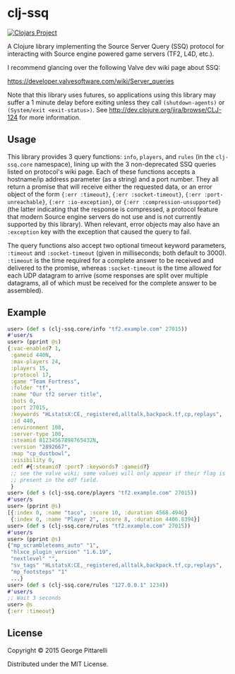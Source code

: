# clj-ssq

[![Clojars Project](http://clojars.org/clj-ssq/latest-version.svg)](http://clojars.org/clj-ssq)

A Clojure library implementing the Source Server Query (SSQ) protocol
for interacting with Source engine powered game servers (TF2, L4D,
etc.).

I recommend glancing over the following Valve dev wiki page about SSQ:

https://developer.valvesoftware.com/wiki/Server_queries

Note that this library uses futures, so applications using this
library may suffer a 1 minute delay before exiting unless they call
`(shutdown-agents)` or `(System/exit <exit-status>)`. See
http://dev.clojure.org/jira/browse/CLJ-124 for more information.

## Usage

This library provides 3 query functions: `info`, `players`, and
`rules` (in the `clj-ssq.core` namespace), lining up with the 3
non-deprecated SSQ queries listed on protocol's wiki page. Each of
these functions accepts a hostname/ip address parameter (as a string)
and a port number. They all return a promise that will receive either
the requested data, or an error object of the form `{:err :timeout}`,
`{:err :socket-timeout}`, `{:err :port-unreachable}`, 
`{:err :io-exception}`, or `{:err :compression-unsupported}` (the
latter indicating that the response is compressed, a protocol feature
that modern Source engine servers do not use and is not currently
supported by this library). When relevant, error objects may also have
an `:exception` key with the exception that caused the query to fail.

The query functions also accept two optional timeout keyword parameters,
`:timeout` and `:socket-timeout` (given in milliseconds; both default to
3000). `:timeout` is the time required for a complete answer to be
received and delivered to the promise, whereas `:socket-timeout` is
the time allowed for each UDP datagram to arrive (some responses are
split over multiple datagrams, all of which must be received for the
complete answer to be assembled).

## Example

```clojure
user> (def s (clj-ssq.core/info "tf2.example.com" 27015))
#'user/s
user> (pprint @s)
{:vac-enabled? 1,
 :gameid 440N,
 :max-players 24,
 :players 15,
 :protocol 17,
 :game "Team Fortress",
 :folder "tf",
 :name "Our tf2 server title",
 :bots 0,
 :port 27015,
 :keywords "HLstatsX:CE,_registered,alltalk,backpack.tf,cp,replays",
 :id 440,
 :environment 108,
 :server-type 100,
 :steamid 81234567898765432N,
 :version "2892667",
 :map "cp_dustbowl",
 :visibility 0,
 :edf #{:steamid? :port? :keywords? :gameid?}
 ;; see the valve wiki; some values will only appear if their flag is
 ;; present in the edf field.
 }
user> (def s (clj-ssq.core/players "tf2.example.com" 27015))
#'user/s
user> (pprint @s)
[{:index 0, :name "taco", :score 10, :duration 4568.4946}
 {:index 0, :name "Player 2", :score 8, :duration 4406.8394}]
user> (def s (clj-ssq.core/rules "tf2.example.com" 27015))
#'user/s
user> (pprint @s)
{"mp_scrambleteams_auto" "1",
 "hlxce_plugin_version" "1.6.19",
 "nextlevel" "",
 "sv_tags" "HLstatsX:CE,_registered,alltalk,backpack.tf,cp,replays",
 "mp_footsteps" "1"
 ...}
user> (def s (clj-ssq.core/rules "127.0.0.1" 1234))
#'user/s
;; Wait 3 seconds
user> @s
{:err :timeout}
```

## License

Copyright © 2015 George Pittarelli

Distributed under the MIT License.
